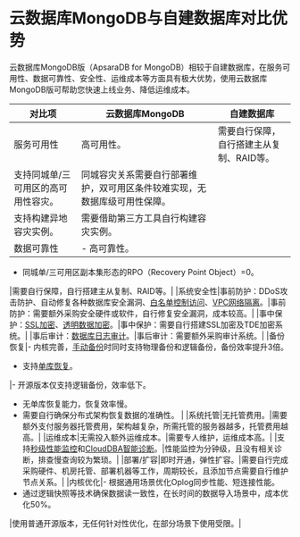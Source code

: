 # 云数据库MongoDB与自建数据库对比优势

云数据库MongoDB版（ApsaraDB for MongoDB）相较于自建数据库，在服务可用性、数据可靠性、安全性、运维成本等方面具有极大优势，使用云数据库MongoDB版可帮助您快速上线业务、降低运维成本。

|对比项|云数据库MongoDB|自建数据库|
|---|-----------|-----|
|服务可用性|高可用性。|需要自行保障，自行搭建主从复制、RAID等。|
|支持同城单/三可用区的高可用性容灾。|同城容灾关系需要自行部署维护，双可用区条件较难实现，无数据库级可用性保障。|
|支持构建异地容灾实例。|需要借助第三方工具自行构建容灾实例。|
|数据可靠性|-   高可靠性。
-   同城单/三可用区副本集形态的RPO（Recovery Point Object）=0。

|需要自行保障，自行搭建主从复制、RAID等。|
|系统安全性|事前防护：DDoS攻击防护、自动修复各种数据库安全漏洞、[白名单控制访问](/cn.zh-CN/用户指南/数据安全性/设置白名单及安全组.md)、[VPC网络隔离](/cn.zh-CN/副本集快速入门/连接实例/副本集实例连接说明.md)。|事前防护：需要额外采购安全硬件或软件，自行修复安全漏洞，成本较高。|
|事中保护：[SSL加密](/cn.zh-CN/用户指南/数据安全性/设置SSL加密.md)、[透明数据加密](/cn.zh-CN/用户指南/数据安全性/设置透明数据加密TDE.md)。|事中保护：需要自行搭建SSL加密及TDE加密系统。|
|事后审计：[数据库日志审计](/cn.zh-CN/用户指南/数据安全性/旧版审计日志/审计日志.md)。|事后审计：需要额外采购审计系统。|
|备份恢复|-   内核完善，[手动备份](/cn.zh-CN/用户指南/数据备份/手动备份MongoDB数据.md)时同时支持物理备份和逻辑备份，备份效率提升3倍。
-   支持[单库恢复](/cn.zh-CN/用户指南/数据恢复/MongoDB单库恢复.md)。

|-   开源版本仅支持逻辑备份，效率低下。
-   无单库恢复能力，恢复效率慢。
-   需要自行确保分布式架构恢复数据的准确性。 |
|系统托管|无托管费用。|需要额外支付服务器托管费用，架构越复杂，所需托管的服务器越多，托管费用越高。|
|运维成本|无需投入额外运维成本。|需要专人维护，运维成本高。|
|支持[秒级性能监控](/cn.zh-CN/用户指南/监控与报警/设置监控采集粒度.md)和[CloudDBA智能诊断](/cn.zh-CN/用户指南/CloudDBA/索引推荐.md)。|性能监控为分钟级，且没有相关诊断，排查慢查询较为繁琐。|
|部署/扩容|即时开通，弹性扩容。|需要自行完成采购硬件、机房托管、部署机器等工作，周期较长，且添加节点需要自行维护节点关系。|
|内核优化|-   根据通用场景优化Oplog同步性能、短连接性能。
-   通过逻辑快照等技术确保数据读一致性，在长时间的数据导入场景中，成本优化50%。


|使用普通开源版本，无任何针对性优化，在部分场景下使用受限。|

